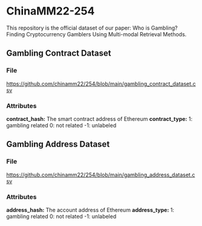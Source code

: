 # ChinaMM22-254
This repository is the official dataset of our paper: Who is Gambling? Finding Cryptocurrency Gamblers Using Multi-modal Retrieval Methods.

## Gambling Contract Dataset

### File
https://github.com/chinamm22/254/blob/main/gambling_contract_dataset.csv

### Attributes
**contract_hash:** The smart contract address of Ethereum
**contract_type:** 1: gambling related 0: not related -1: unlabeled


## Gambling Address Dataset

### File
https://github.com/chinamm22/254/blob/main/gambling_address_dataset.csv

### Attributes
**address_hash:** The account address of Ethereum
**address_type:** 1: gambling related 0: not related -1: unlabeled

